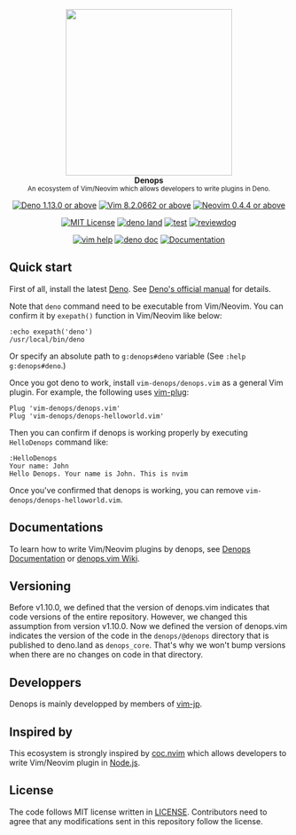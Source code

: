 <div align="center">
<img src="https://user-images.githubusercontent.com/3132889/113470275-51e30a00-948f-11eb-81bb-812986d131d5.png" width="300"><br>
<strong>Denops</strong><br>
<sup>An ecosystem of Vim/Neovim which allows developers to write plugins in Deno.</sup>

[![Deno 1.13.0 or above](https://img.shields.io/badge/Deno-Support%201.13.0-yellowgreen.svg?logo=deno)](https://github.com/denoland/deno/tree/v1.13.0)
[![Vim 8.2.0662 or above](https://img.shields.io/badge/Vim-Support%208.2.0662-yellowgreen.svg?logo=vim)](https://github.com/vim/vim/tree/v8.2.0662)
[![Neovim 0.4.4 or above](https://img.shields.io/badge/Neovim-Support%200.4.4-yellowgreen.svg?logo=neovim&logoColor=white)](https://github.com/neovim/neovim/tree/v0.4.4)

[![MIT License](https://img.shields.io/badge/license-MIT-blue.svg)](LICENSE)
[![deno land](http://img.shields.io/badge/available%20on-deno.land/x/denops__core-lightgrey.svg?logo=deno)](https://deno.land/x/denops_core)
[![test](https://github.com/vim-denops/denops.vim/actions/workflows/test.yml/badge.svg)](https://github.com/vim-denops/denops.vim/actions/workflows/test.yml)
[![reviewdog](https://github.com/vim-denops/denops.vim/actions/workflows/reviewdog.yml/badge.svg)](https://github.com/vim-denops/denops.vim/actions/workflows/reviewdog.yml)

[![vim help](https://img.shields.io/badge/vim-%3Ah%20denops-orange.svg)](doc/denops.txt)
[![deno doc](https://doc.deno.land/badge.svg)](https://doc.deno.land/https/deno.land/x/denops_core/mod.ts)
[![Documentation](https://img.shields.io/badge/denops-Documentation-yellow.svg)](https://vim-denops.github.io/denops-documentation/)

</div>

## Quick start

First of all, install the latest [Deno][deno]. See
[Deno's official manual](https://deno.land/manual/getting_started/installation)
for details.

Note that `deno` command need to be executable from Vim/Neovim. You can confirm
it by `exepath()` function in Vim/Neovim like below:

```vim
:echo exepath('deno')
/usr/local/bin/deno
```

Or specify an absolute path to `g:denops#deno` variable (See
`:help g:denops#deno`.)

Once you got deno to work, install `vim-denops/denops.vim` as a general Vim
plugin. For example, the following uses [vim-plug][vim-plug]:

```vim
Plug 'vim-denops/denops.vim'
Plug 'vim-denops/denops-helloworld.vim'
```

Then you can confirm if denops is working properly by executing `HelloDenops`
command like:

```vim
:HelloDenops
Your name: John
Hello Denops. Your name is John. This is nvim
```

Once you've confirmed that denops is working, you can remove
`vim-denops/denops-helloworld.vim`.

[deno]: https://deno.land/
[vim-plug]: https://github.com/junegunn/vim-plug

## Documentations

To learn how to write Vim/Neovim plugins by denops, see
[Denops Documentation](https://vim-denops.github.io/denops-documentation/) or
[denops.vim Wiki](https://github.com/vim-denops/denops.vim/wiki).

## Versioning

Before v1.10.0, we defined that the version of denops.vim indicates that code
versions of the entire repository. However, we changed this assumption from
version v1.10.0. Now we defined the version of denops.vim indicates the version
of the code in the `denops/@denops` directory that is published to deno.land as
`denops_core`. That's why we won't bump versions when there are no changes on
code in that directory.

## Developpers

Denops is mainly developped by members of [vim-jp][vim-jp].

## Inspired by

This ecosystem is strongly inspired by [coc.nvim][coc.nvim] which allows
developers to write Vim/Neovim plugin in [Node.js][node.js].

[coc.nvim]: https://github.com/neoclide/coc.nvim
[node.js]: https://nodejs.org/ja/
[vim-jp]: https://vim-jp.org/

## License

The code follows MIT license written in [LICENSE](./LICENSE). Contributors need
to agree that any modifications sent in this repository follow the license.
